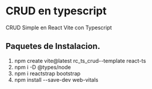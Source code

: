 # CRUD en typescript
CRUD Simple en React Vite con Typescript
## Paquetes de Instalacion.
1. npm create vite@latest rc_ts_crud--template react-ts
2. npm i -D @types/node
3. npm i reactstrap bootstrap
4. npm install --save-dev web-vitals